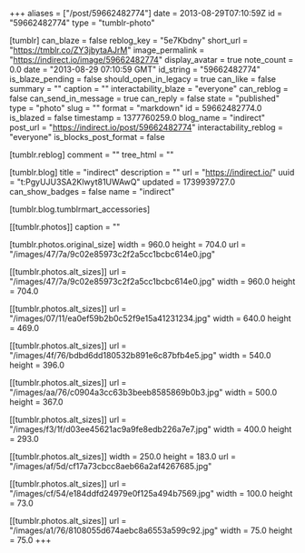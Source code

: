 +++
aliases = ["/post/59662482774"]
date = 2013-08-29T07:10:59Z
id = "59662482774"
type = "tumblr-photo"

[tumblr]
can_blaze = false
reblog_key = "5e7Kbdny"
short_url = "https://tmblr.co/ZY3jbytaAJrM"
image_permalink = "https://indirect.io/image/59662482774"
display_avatar = true
note_count = 0.0
date = "2013-08-29 07:10:59 GMT"
id_string = "59662482774"
is_blaze_pending = false
should_open_in_legacy = true
can_like = false
summary = ""
caption = ""
interactability_blaze = "everyone"
can_reblog = false
can_send_in_message = true
can_reply = false
state = "published"
type = "photo"
slug = ""
format = "markdown"
id = 59662482774.0
is_blazed = false
timestamp = 1377760259.0
blog_name = "indirect"
post_url = "https://indirect.io/post/59662482774"
interactability_reblog = "everyone"
is_blocks_post_format = false

[tumblr.reblog]
comment = ""
tree_html = ""

[tumblr.blog]
title = "indirect"
description = ""
url = "https://indirect.io/"
uuid = "t:PgyUJU3SA2Klwyt81UWAwQ"
updated = 1739939727.0
can_show_badges = false
name = "indirect"

[tumblr.blog.tumblrmart_accessories]

[[tumblr.photos]]
caption = ""

[tumblr.photos.original_size]
width = 960.0
height = 704.0
url = "/images/47/7a/9c02e85973c2f2a5cc1bcbc614e0.jpg"

[[tumblr.photos.alt_sizes]]
url = "/images/47/7a/9c02e85973c2f2a5cc1bcbc614e0.jpg"
width = 960.0
height = 704.0

[[tumblr.photos.alt_sizes]]
url = "/images/07/11/ea0ef59b2b0c52f9e15a41231234.jpg"
width = 640.0
height = 469.0

[[tumblr.photos.alt_sizes]]
url = "/images/4f/76/bdbd6dd180532b891e6c87bfb4e5.jpg"
width = 540.0
height = 396.0

[[tumblr.photos.alt_sizes]]
url = "/images/aa/76/c0904a3cc63b3beeb8585869b0b3.jpg"
width = 500.0
height = 367.0

[[tumblr.photos.alt_sizes]]
url = "/images/f3/1f/d03ee45621ac9a9fe8edb226a7e7.jpg"
width = 400.0
height = 293.0

[[tumblr.photos.alt_sizes]]
width = 250.0
height = 183.0
url = "/images/af/5d/cf17a73cbcc8aeb66a2af4267685.jpg"

[[tumblr.photos.alt_sizes]]
url = "/images/cf/54/e184ddfd24979e0f125a494b7569.jpg"
width = 100.0
height = 73.0

[[tumblr.photos.alt_sizes]]
url = "/images/a1/76/8108055d674aebc8a6553a599c92.jpg"
width = 75.0
height = 75.0
+++
